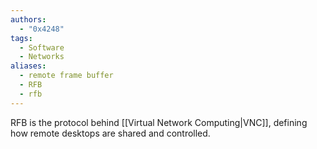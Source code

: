 ```yaml
---
authors: 
  - "0x4248"
tags:
  - Software
  - Networks
aliases:
  - remote frame buffer
  - RFB
  - rfb
---
```

RFB is the protocol behind [[Virtual Network Computing|VNC]], defining how remote desktops are shared and controlled.